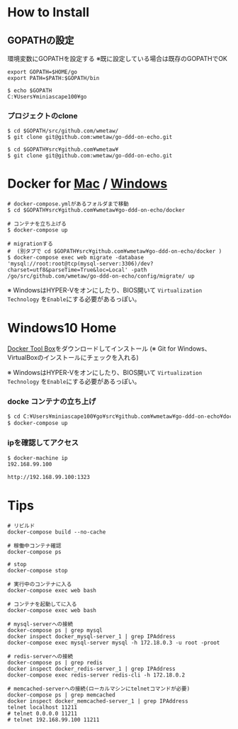 # How to Install

## GOPATHの設定
環境変数にGOPATHを設定する
※既に設定している場合は既存のGOPATHでOK

```bash:Mac
export GOPATH=$HOME/go
export PATH=$PATH:$GOPATH/bin
```

```bash:windows
$ echo $GOPATH
C:¥Users¥miniascape100¥go
```

### プロジェクトのclone

```bash:Mac
$ cd $GOPATH/src/github.com/wmetaw/
$ git clone git@github.com:wmetaw/go-ddd-on-echo.git
```

```bash:WIndows
$ cd $GOPATH¥src¥github.com¥wmetaw¥
$ git clone git@github.com:wmetaw/go-ddd-on-echo.git
```

# Docker for [Mac](https://docs.docker.com/docker-for-mac/install/) / [Windows](https://docs.docker.com/docker-for-windows/install/)

```bash:　
# docker-compose.ymlがあるフォルダまで移動
$ cd $GOPATH¥src¥github.com¥wmetaw¥go-ddd-on-echo/docker

# コンテナを立ち上げる
$ docker-compose up

# migrationする
#  (別タブで cd $GOPATH¥src¥github.com¥wmetaw¥go-ddd-on-echo/docker )
$ docker-compose exec web migrate -database 'mysql://root:root@tcp(mysql-server:3306)/dev?charset=utf8&parseTime=True&loc=Local' -path /go/src/github.com/wmetaw/go-ddd-on-echo/config/migrate/ up
```

※ WindowsはHYPER-Vをオンにしたり、BIOS開いて `Virtualization Technology` を`Enable`にする必要があるっぽい。

# Windows10 Home
[Docker Tool Box](https://docs.docker.com/toolbox/toolbox_install_windows/)をダウンロードしてインストール
(※ Git for Windows、VirtualBoxのインストールにチェックを入れる)

※ WindowsはHYPER-Vをオンにしたり、BIOS開いて `Virtualization Technology` を`Enable`にする必要があるっぽい。

### docke コンテナの立ち上げ

```bash
$ cd C:¥Users¥miniascape100¥go¥src¥github.com¥wmetaw¥go-ddd-on-echo¥docker
$ docker-compose up
```

### ipを確認してアクセス

```bash
$ docker-machine ip
192.168.99.100

http://192.168.99.100:1323
```



# Tips
```bash:よく使うコマンド
# リビルド
docker-compose build --no-cache

# 稼働中コンテナ確認
docker-compose ps

# stop
docker-compose stop

# 実行中のコンテナに入る
docker-compose exec web bash

# コンテナを起動してに入る
docker-compose exec web bash

# mysql-serverへの接続
docker-compose ps | grep mysql
docker inspect docker_mysql-server_1 | grep IPAddress
docker-compose exec mysql-server mysql -h 172.18.0.3 -u root -proot

# redis-serverへの接続
docker-compose ps | grep redis
docker inspect docker_redis-server_1 | grep IPAddress
docker-compose exec redis-server redis-cli -h 172.18.0.2

# memcached-serverへの接続(ローカルマシンにtelnetコマンドが必要)
docker-compose ps | grep memcached
docker inspect docker_memcached-server_1 | grep IPAddress
telnet localhost 11211
# telnet 0.0.0.0 11211
# telnet 192.168.99.100 11211

```

